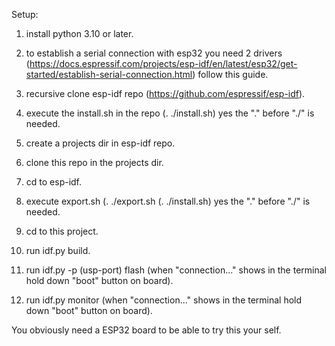 Setup:

1. install python 3.10 or later.

2. to establish a serial connection with esp32 you need 2 drivers (https://docs.espressif.com/projects/esp-idf/en/latest/esp32/get-started/establish-serial-connection.html) follow this guide.

3. recursive clone esp-idf repo (https://github.com/espressif/esp-idf).

4. execute the install.sh in the repo (. ./install.sh) yes the "." before "./" is needed.

5. create a projects dir in esp-idf repo.

6. clone this repo in the projects dir.

7. cd to esp-idf.

8. execute export.sh (. ./export.sh (. ./install.sh) yes the "." before "./" is needed.

9. cd to this project.

10. run idf.py build.

11. run idf.py -p (usp-port) flash (when "connection..." shows in the terminal hold down "boot" button on board).

12. run idf.py monitor (when "connection..." shows in the terminal hold down "boot" button on board).

You obviously need a ESP32 board to be able to try this your self.
